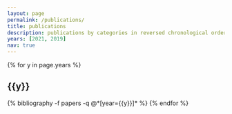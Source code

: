 ```yaml
---
layout: page
permalink: /publications/
title: publications
description: publications by categories in reversed chronological order. generated by jekyll-scholar.
years: [2021, 2019]
nav: true
---
```


<div class="publications">

{% for y in page.years %}
  <h2 class="year">{{y}}</h2>
  {% bibliography -f papers -q @*[year={{y}}]* %}
{% endfor %}

</div>
